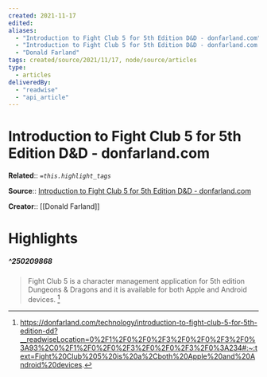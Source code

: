 ```yaml
---
created: 2021-11-17
edited: 
aliases:
  - "Introduction to Fight Club 5 for 5th Edition D&D - donfarland.com"
  - "Introduction to Fight Club 5 for 5th Edition D&D - donfarland.com by Donald Farland"
  - "Donald Farland"
tags: created/source/2021/11/17, node/source/articles
type: 
  - articles
deliveredBy: 
  - "readwise"
  - "api_article"
---
```

# Introduction to Fight Club 5 for 5th Edition D&D - donfarland.com

**Related**:: 
*`=this.highlight_tags`*

**Source**:: [Introduction to Fight Club 5 for 5th Edition D&D - donfarland.com](https://donfarland.com/technology/introduction-to-fight-club-5-for-5th-edition-dd)

**Creator**:: [[Donald Farland]]

# Highlights
##### ^250209868
  
> Fight Club 5 is a character management application for 5th edition Dungeons & Dragons and it is available for both Apple and Android devices. 
  [^250209868]

[^250209868]: https://donfarland.com/technology/introduction-to-fight-club-5-for-5th-edition-dd?__readwiseLocation=0%2F1%2F0%2F0%2F3%2F0%2F0%2F3%2F0%3A93%2C0%2F1%2F0%2F0%2F3%2F0%2F0%2F3%2F0%3A234#:~:text=Fight%20Club%205%20is%20a%2Cboth%20Apple%20and%20Android%20devices.

